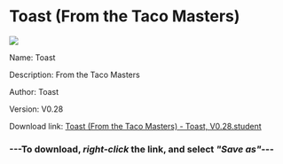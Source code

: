 # Toast (From the Taco Masters)

<img src = "https://raw.githubusercontent.com/Arbiter1223/Koukou-Gurashi-Custom-Students/master/Students/Files/Toast%20(From%20the%20Taco%20Masters).png">

Name: Toast

Description: From the Taco Masters

Author: Toast

Version: V0.28

Download link: <a href="https://raw.githubusercontent.com/Arbiter1223/Koukou-Gurashi-Custom-Students/master/Students/Files/Toast%20(From%20the%20Taco%20Masters)%20-%20Toast%2C%20V0.28.student">Toast (From the Taco Masters) - Toast, V0.28.student</a>

### ---**To download, _right-click_ the link, and select _"Save as"_**---

